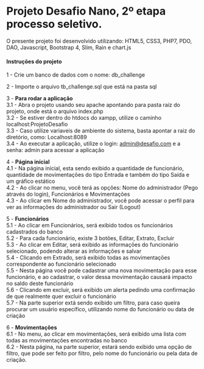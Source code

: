 # Projeto Desafio Nano, 2º etapa processo seletivo.

O presente projeto foi desenvolvido utilizando: HTML5, CSS3, PHP7, PDO, DAO, Javascript, Bootstrap 4, Slim, Rain e chart.js

<h4>Instruções do projeto</h4

1 - Crie um banco de dados com o nome: db_challenge<br>

2 - Importe o arquivo tb_challenge.sql que está na pasta sql<br>

3 - <b>Para rodar a aplicação</b><br>
3.1 - Abra o projeto usando seu apache apontando para pasta raiz do projeto, onde está o arquivo index.php<br>
3.2 - Se estiver dentro do htdocs do xampp, utilize o caminho localhost:ProjetoDesafio<br>
3.3 - Caso utilize variaveis de ambiente do sistema, basta apontar a raiz do diretório, como: Localhost:8089<br>
3.4 - Ao executar a aplicação, utilize o login: admin@desafio.com e a senha: admin para acessar a aplicação<br>

4 - <b>Página inícial</b><br>
4.1 - Na página inícial, esta sendo exibido a quantidade de funcionário, quantidade de movimentações do tipo Entrada e também do tipo Saída e um gráfico estático<br>
4.2 - Ao clicar no menu, você terá as opções: Nome do administrador (Pego através do login), Funcionários e Movimentações<br>
4.3 - Ao clicar em Nome do administrador, você pode acessar o perfil para ver as informações do administrador ou Sair (Logout)<br>

5 - <b>Funcionários</b><br>
5.1 - Ao clicar em Funcionários, será exibido todos os funcionários cadastrados do banco<br>
5.2 - Para cada funcionário, existe 3 botões, Editar, Extrato, Excluir<br>
5.3 - Ao clicar em Editar, será exibido as informações do funcionário selecionado, podendo alterar as informações e salvar<br>
5.4 - Clicando em Extrado, será exibido todas as movimentações correspondente ao funcionário selecionado<br>
5.5 - Nesta página você pode cadastrar uma nova movimentação para esse funcionário, e ao cadastrar, o valor dessa movimentação causará impacto no saldo deste funcionário<br>
5.6 - Clicando em excluir, será exibido um alerta pedindo uma confirmação de que realmente quer excluir o funcionário<br>
5.7 - Na parte superior extá sendo exibido um filtro, para caso queira procurar um usuário específico, utilizando nome do funcionário ou data de criação<br>

6 - <b>Movimentações</b><br>
6.1 - No menu, ao clicar em movimentações, será exibido uma lista com todas as movimentações encontradas no banco<br>
6.2 - Nesta página, na parte superior, estará sendo exibido uma opção de filtro, que pode ser feito por filtro, pelo nome do funcionário ou pela data de criação.
